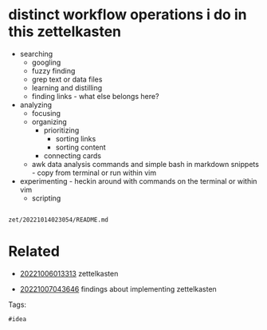 # distinct workflow operations i do in this zettelkasten

- searching
  - googling
  - fuzzy finding
  - grep text or data files
  - learning and distilling
  - finding links - what else belongs here?
- analyzing
  - focusing
  - organizing
    - prioritizing
      - sorting links
      - sorting content
    - connecting cards
  - awk data analysis commands and simple bash in markdown snippets - copy from terminal or run within vim
- experimenting - heckin around with commands on the terminal or within vim
  - scripting

```
```

` zet/20221014023054/README.md `

# Related

- [20221006013313](/zet/20221006013313/README.md) zettelkasten

- [20221007043646](/zet/20221007043646/README.md) findings about implementing zettelkasten

Tags:

    #idea
